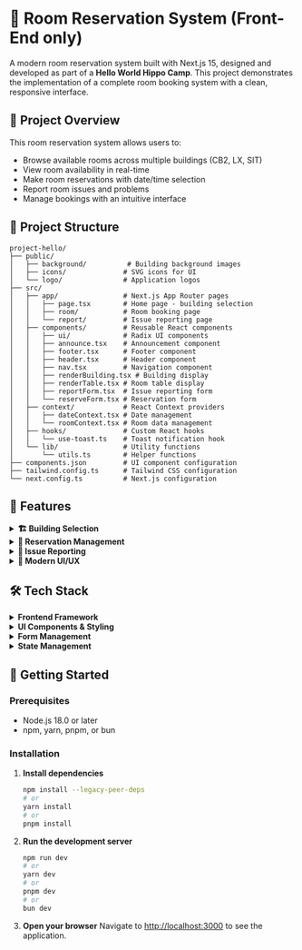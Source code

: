 # 🏢 Room Reservation System (Front-End only)

A modern room reservation system built with Next.js 15, designed and developed as part of a **Hello World Hippo Camp**. This project demonstrates the implementation of a complete room booking system with a clean, responsive interface.

## 🎯 Project Overview

This room reservation system allows users to:
- Browse available rooms across multiple buildings (CB2, LX, SIT)
- View room availability in real-time
- Make room reservations with date/time selection
- Report room issues and problems
- Manage bookings with an intuitive interface

## 📁 Project Structure

```
project-hello/
├── public/
│   ├── background/          # Building background images
│   ├── icons/              # SVG icons for UI
│   └── logo/               # Application logos
├── src/
│   ├── app/                # Next.js App Router pages
│   │   ├── page.tsx        # Home page - building selection
│   │   ├── room/           # Room booking page
│   │   └── report/         # Issue reporting page
│   ├── components/         # Reusable React components
│   │   ├── ui/             # Radix UI components
│   │   ├── announce.tsx    # Announcement component
│   │   ├── footer.tsx      # Footer component
│   │   ├── header.tsx      # Header component
│   │   ├── nav.tsx         # Navigation component
│   │   ├── renderBuilding.tsx # Building display
│   │   ├── renderTable.tsx # Room table display
│   │   ├── reportForm.tsx  # Issue reporting form
│   │   └── reserveForm.tsx # Reservation form
│   ├── context/            # React Context providers
│   │   ├── dateContext.tsx # Date management
│   │   └── roomContext.tsx # Room data management
│   ├── hooks/              # Custom React hooks
│   │   └── use-toast.ts    # Toast notification hook
│   └── lib/                # Utility functions
│       └── utils.ts        # Helper functions
├── components.json         # UI component configuration
├── tailwind.config.ts      # Tailwind CSS configuration
└── next.config.ts          # Next.js configuration
```

## 🚀 Features

<details>
<summary><strong>🏗️ Building Selection</strong></summary>

- **CB2 Building**: Modern classrooms and meeting rooms
- **LX Building**: Lecture halls and seminar rooms  
- **SIT Building**: Technical labs and workshop spaces

</details>

<details>
<summary><strong>📅 Reservation Management</strong></summary>

- Interactive calendar for date selection
- Real-time availability checking
- Time slot booking system
- Reservation confirmation

</details>

<details>
<summary><strong>🔧 Issue Reporting</strong></summary>

- Report room problems and maintenance issues
- Track issue status and resolution
- User-friendly reporting interface

</details>

<details>
<summary><strong>🎨 Modern UI/UX</strong></summary>

- Responsive design for all devices
- Clean, professional interface
- Smooth animations and transitions
- Accessibility-focused design

</details>

## 🛠️ Tech Stack

<details>
<summary><strong>Frontend Framework</strong></summary>

- **Next.js 15** - React framework with App Router
- **React 19** - Modern React with latest features
- **TypeScript** - Type-safe development

</details>

<details>
<summary><strong>UI Components & Styling</strong></summary>

- **Tailwind CSS** - Utility-first CSS framework
- **Radix UI** - Headless UI components
- **Lucide React** - Beautiful icons
- **Tailwind Animate** - Smooth animations

</details>

<details>
<summary><strong>Form Management</strong></summary>

- **React Hook Form** - Performant form handling
- **Zod** - Schema validation
- **@hookform/resolvers** - Form validation integration

</details>

<details>
<summary><strong>State Management</strong></summary>

- **React Context API** - Global state management
- **Custom Hooks** - Reusable stateful logic

</details>

## 🏁 Getting Started

### Prerequisites
- Node.js 18.0 or later
- npm, yarn, pnpm, or bun

### Installation

1. **Install dependencies**
   ```bash
   npm install --legacy-peer-deps
   # or
   yarn install
   # or
   pnpm install
   ```

2. **Run the development server**
   ```bash
   npm run dev
   # or
   yarn dev
   # or
   pnpm dev
   # or
   bun dev
   ```

3. **Open your browser**
   Navigate to [http://localhost:3000](http://localhost:3000) to see the application.
